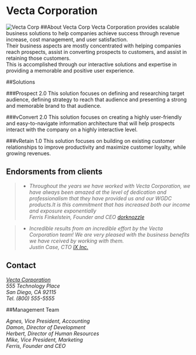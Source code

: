 # Vecta Corporation 
 

![Vecta Corp][VectaC]
##About Vecta Corp
Vecta Corporation provides scalable business solutions to help companies achieve success through revenue increase, cost management, and user satisfaction.  
Their business aspects are mostly concentrated with helping companies reach prospects, assist in converting prospects to customers, and assist in retaining those customers.  
This is accomplished through our interactive solutions and expertise in providing a memorable and positive user experience. 
 
##Solutions


###Prospect 2.0
This solution focuses on defining and researching target audience, defining strategy to reach that audience and presenting a strong and memorable brand to that audience.

###vConvert 2.0
This solution focuses on creating a highly user-friendly and easy-to-navigate information architecture that will help prospects interact with the company on a highly interactive level.

###vRetain 1.0
This solution focuses on building on existing customer relationships to improve productivity and maximize customer loyalty, while growing revenues.

## Endorsments from clients
> + _Throughout the years we have worked with Vecta Corporation, we have always been amazed at the level of dedication and professionalism that they have provided us and our WGDC products.It is this commitment that has increased both our income and exposure exponentially  
Ferris Finkelstein, Founder and CEO [dorknozzle](www.Dorknozzle.com)_

> + _Incredible results from an incredible effort by the Vecta Corporation team! We are very pleased with the business benefits we have rceived by working with them.  
Justin Case, CTO [IX Inc.](www.xoinc.com)_


## Contact 

_[Vecta Corporation](https://acw-group.com.hk/acw_distribution/events/VectaCorp/aboutus.htm)  
555 Technology Place  
San Diego, CA 92115  
Tel. (800) 555-5555_

##Management Team

_Agnes, Vice President, Accounting  
Damon, Director of Development  
Herbert, Director of Human Resources  
Mike, Vice President, Marketing  
Ferris, Founder and CEO_

[VectaC]: https://acw-group.com.hk/acw_distribution/events/VectaCorp/Images/header.gif




